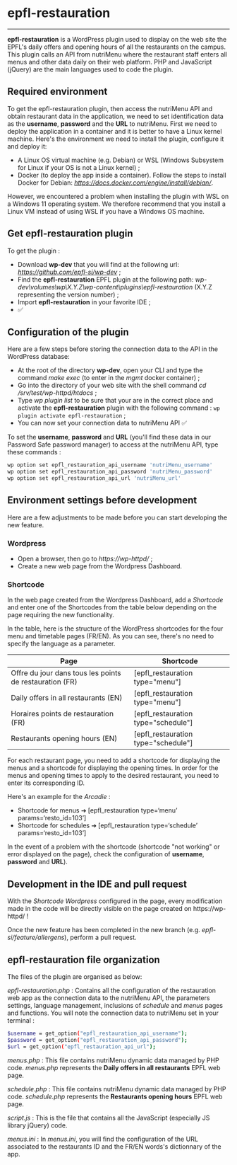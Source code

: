 # epfl-restauration
---

**epfl-restauration** is a WordPress plugin used to display on the  web site the EPFL's daily offers and opening hours 
of all the restaurants on the campus. This plugin calls an API from nutriMenu where the restaurant staff enters all menus 
and other data daily on their web platform. PHP and JavaScript (jQuery) are the main languages used to code the plugin.

## Required environment
To get the epfl-restauration plugin, then access the nutriMenu API and obtain restaurant data in the application, we 
need to set identification data as the **username**, **password** and the **URL** to nutriMenu.
First we need to deploy the application in a container and it is better to have a Linux kernel machine.
Here's the environment we need to install the plugin, configure it and deploy it:
- A Linux OS virtual machine (e.g. Debian) or WSL (Windows Subsystem for Linux if your OS is not a Linux kernel) ;
- Docker (to deploy the app inside a container). Follow the steps to install Docker for Debian: *https://docs.docker.com/engine/install/debian/*.

However, we encountered a problem when installing the plugin with WSL on a Windows 11 operating system. 
We therefore recommend that you install a Linux VM instead of using WSL if you have a Windows OS machine.

## Get epfl-restauration plugin
To get the plugin :
- Download **wp-dev** that you will find at the following url: *https://github.com/epfl-si/wp-dev* ;
- Find the **epfl-restauration** EPFL plugin at the following path: *wp-dev\volumes\wp\X.Y.Z\wp-content\plugins\epfl-restauration* (X.Y.Z representing the version number) ;
- Import **epfl-restauration** in your favorite IDE ;
- ✅

## Configuration of the plugin
Here are a few steps before storing the connection data to the API in the WordPress database:
- At the root of the directory **wp-dev**, open your CLI and type the command *make exec* (to enter in the *mgmt* docker container) ;
- Go into the directory of your web site with the shell command *cd /srv/test/wp-httpd/htdocs* ;
- Type *wp plugin list* to be sure that your are in the correct place and activate the **epfl-restauration** plugin with the following command : `wp plugin activate epfl-restauration` ;
- You can now set your connection data to nutriMenu API ✅

To set the **username**, **password** and **URL** (you'll find these data in our Password Safe password manager) to access at the nutriMenu API, type these commands :
```sh
wp option set epfl_restauration_api_username 'nutriMenu_username'
wp option set epfl_restauration_api_password 'nutriMenu_password'
wp option set epfl_restauration_api_url 'nutriMenu_url'
```

## Environment settings before development
Here are a few adjustments to be made before you can start developing the new feature.

### Wordpress
- Open a browser, then go to *https://wp-httpd/* ;
- Create a new web page from the Wordpress Dashboard.

### Shortcode
In the web page created from the Wordpress Dashboard, add a *Shortcode* and enter one of the Shortcodes from the table 
below depending on the page requiring the new functionality.

In the table, here is the structure of the WordPress shortcodes for the four menu and timetable pages (FR/EN).
As you can see, there's no need to specify the language as a parameter.

| Page                                                        | Shortcode                                      |
|-------------------------------------------------------------|------------------------------------------------|
| Offre du jour dans tous les points de restauration (FR)     | [epfl_restauration type="menu"]                |
| Daily offers in all restaurants (EN)                        | [epfl_restauration type="menu"]                |
| Horaires points de restauration (FR)                        | [epfl_restauration type="schedule"]            |
| Restaurants opening hours (EN)                              | [epfl_restauration type="schedule"]            |

For each restaurant page, you need to add a shortcode for displaying the menus and a shortcode for displaying the opening times. 
In order for the menus and opening times to apply to the desired restaurant, you need to enter its corresponding ID.

Here's an example for the *Arcadie* :
- Shortcode for menus ➔ [epfl_restauration type=‘menu’ params=‘resto_id=103’]
- Shortcode for schedules ➔ [epfl_restauration type=‘schedule’ params=‘resto_id=103’]

In the event of a problem with the shortcode (shortcode "not working" or error displayed on the page),
check the configuration of **username**, **password** and **URL**).

## Development in the IDE and pull request
With the *Shortcode Wordpress* configured in the page, every modification made in the code will be directly visible 
on the page created on https://wp-httpd/ !

Once the new feature has been completed in the new branch (e.g. *epfl-si/feature/allergens*), perform a pull request.

## epfl-restauration file organization
The files of the plugin are organised as below:

_epfl-restauration.php_ :
Contains all the configuration of the restauration web app as the connection data to the nutriMenu API, the parameters settings, language management, inclusions of _schedule_ and _menus_ pages and functions.
You will note the connection data to nutriMenu set in your terminal :
```sh
$username = get_option("epfl_restauration_api_username");
$password = get_option("epfl_restauration_api_password");
$url = get_option("epfl_restauration_api_url");
```

_menus.php_ :
This file contains nutriMenu dynamic data managed by PHP code. _menus.php_ represents the **Daily offers in all restaurants** EPFL web page.

_schedule.php_ :
This file contains nutriMenu dynamic data managed by PHP code. _schedule.php_ represents the **Restaurants opening hours** EPFL web page.

_script.js_ :
This is the file that contains all the JavaScript (especially JS library jQuery) code.

_menus.ini_ :
In _menus.ini_, you will find the configuration of the URL associated to the restaurants ID and the FR/EN words's dictionnary of the app.

